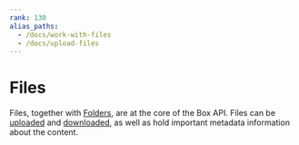 ```yaml
---
rank: 130
alias_paths: 
  - /docs/work-with-files
  - /docs/upload-files
---
```


# Files

Files, together with [Folders][folders], are at the core of the Box API. Files
can be [uploaded][uploads] and [downloaded][downloads], as well as hold
important metadata information about the content.

[folders]: g://folders
[uploads]: g://uploads
[downloads]: g://downloads

